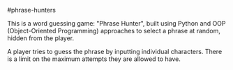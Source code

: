 #phrase-hunters


This is a word guessing game: "Phrase Hunter", built using Python and OOP (Object-Oriented Programming) approaches to select a phrase at random, hidden from the player. 

A player tries to guess the phrase by inputting individual characters. There is a limit on the maximum attempts they are allowed to have.
